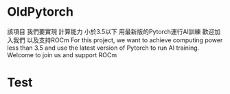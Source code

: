 # OldPytorch
該項目 我們要實現 計算能力 小於3.5以下 用最新版的Pytorch運行AI訓練 歡迎加入我們 以及支持ROCm For this project, we want to achieve computing power less than 3.5 and use the latest version of Pytorch to run AI training. Welcome to join us and support ROCm

# Test
